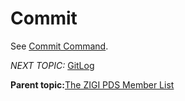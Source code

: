 # Commit

See [Commit Command](r_commit.md).

*NEXT TOPIC:* [GitLog](r_gitlog_command.md)

**Parent topic:**[The ZIGI PDS Member List](c_the_zigi_pds_member_list.md)

